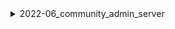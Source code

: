 <details>
<summary>2022-06_community_admin_server</summary>

## Filter: Server has feature COMMUNITY
```css
Treatment 1: 0 - 10000
```

</details>
